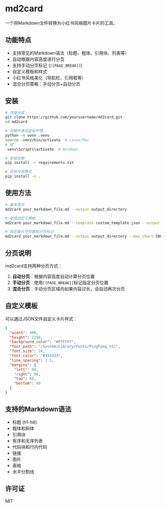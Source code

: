 # md2card

一个将Markdown文件转换为小红书风格图片卡片的工具。

## 功能特点

- 支持常见的Markdown语法（标题、粗体、引用块、列表等）
- 自动根据内容高度进行分页
- 支持手动分页标记 (`[[PAGE_BREAK]]`)
- 自定义模板和样式
- 小红书风格美化（导航栏、引用框等）
- 混合分页策略：手动分页+自动分页

## 安装

```bash
# 克隆仓库
git clone https://github.com/yourusername/md2card.git
cd md2card

# 创建并激活虚拟环境
python -m venv .venv
source .venv/bin/activate  # Linux/Mac
# 或
.venv\Scripts\activate  # Windows

# 安装依赖
pip install -r requirements.txt

# 安装开发模式
pip install -e .
```

## 使用方法

```bash
# 基本用法
md2card your_markdown_file.md --output output_directory

# 使用自定义模板
md2card your_markdown_file.md --template custom_template.json --output output_directory

# 指定最大字符数和分页标记
md2card your_markdown_file.md --output output_directory --max_chars 500 --marker "[[PAGE_BREAK]]"
```

## 分页说明

md2card支持两种分页方式：

1. **自动分页**：根据内容高度自动计算分页位置
2. **手动分页**：使用`[[PAGE_BREAK]]`标记指定分页位置
3. **混合分页**：手动分页区域内如果内容过长，会自动再次分页

## 自定义模板

可以通过JSON文件自定义卡片样式：

```json
{
  "width": 900,
  "height": 1200,
  "background_color": "#FFFFFF",
  "font_path": "/System/Library/Fonts/PingFang.ttc",
  "font_size": 24,
  "font_color": "#333333",
  "line_spacing": 1.5,
  "margins": {
    "left": 80,
    "right": 80,
    "top": 80,
    "bottom": 80
  }
}
```

## 支持的Markdown语法

- 标题 (h1-h6)
- 粗体和斜体
- 引用块
- 有序和无序列表
- 代码块和行内代码
- 链接
- 图片
- 表格
- 水平分割线

## 许可证

MIT
